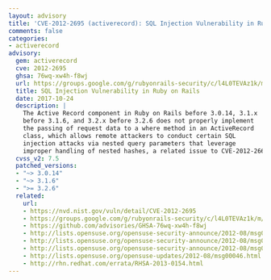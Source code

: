 ```yaml
---
layout: advisory
title: 'CVE-2012-2695 (activerecord): SQL Injection Vulnerability in Ruby on Rails'
comments: false
categories:
- activerecord
advisory:
  gem: activerecord
  cve: 2012-2695
  ghsa: 76wq-xw4h-f8wj
  url: https://groups.google.com/g/rubyonrails-security/c/l4L0TEVAz1k/m/Vr84sD9B464J
  title: SQL Injection Vulnerability in Ruby on Rails
  date: 2017-10-24
  description: |
    The Active Record component in Ruby on Rails before 3.0.14, 3.1.x
    before 3.1.6, and 3.2.x before 3.2.6 does not properly implement
    the passing of request data to a where method in an ActiveRecord
    class, which allows remote attackers to conduct certain SQL
    injection attacks via nested query parameters that leverage
    improper handling of nested hashes, a related issue to CVE-2012-2661.
  cvss_v2: 7.5
  patched_versions:
  - "~> 3.0.14"
  - "~> 3.1.6"
  - ">= 3.2.6"
  related:
    url:
    - https://nvd.nist.gov/vuln/detail/CVE-2012-2695
    - https://groups.google.com/g/rubyonrails-security/c/l4L0TEVAz1k/m/Vr84sD9B464J
    - https://github.com/advisories/GHSA-76wq-xw4h-f8wj
    - http://lists.opensuse.org/opensuse-security-announce/2012-08/msg00002.html
    - http://lists.opensuse.org/opensuse-security-announce/2012-08/msg00014.html
    - http://lists.opensuse.org/opensuse-security-announce/2012-08/msg00016.html
    - http://lists.opensuse.org/opensuse-updates/2012-08/msg00046.html
    - http://rhn.redhat.com/errata/RHSA-2013-0154.html
---
```

